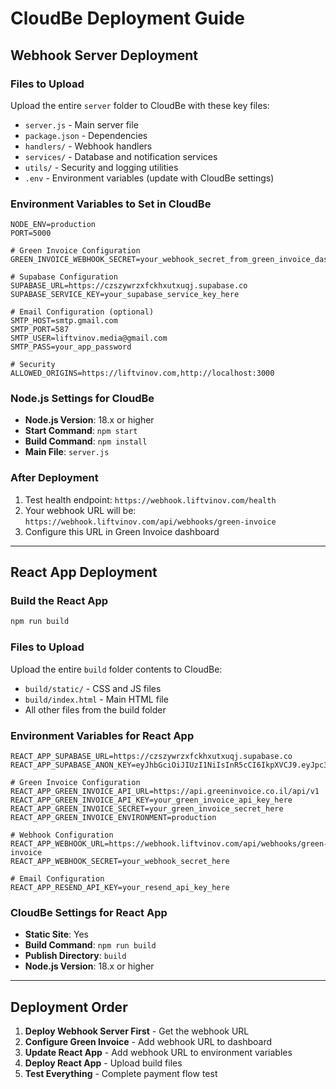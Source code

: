 # CloudBe Deployment Guide

## Webhook Server Deployment

### Files to Upload
Upload the entire `server` folder to CloudBe with these key files:
- `server.js` - Main server file
- `package.json` - Dependencies
- `handlers/` - Webhook handlers
- `services/` - Database and notification services
- `utils/` - Security and logging utilities
- `.env` - Environment variables (update with CloudBe settings)

### Environment Variables to Set in CloudBe
```
NODE_ENV=production
PORT=5000

# Green Invoice Configuration
GREEN_INVOICE_WEBHOOK_SECRET=your_webhook_secret_from_green_invoice_dashboard

# Supabase Configuration
SUPABASE_URL=https://czszywrzxfckhxutxuqj.supabase.co
SUPABASE_SERVICE_KEY=your_supabase_service_key_here

# Email Configuration (optional)
SMTP_HOST=smtp.gmail.com
SMTP_PORT=587
SMTP_USER=liftvinov.media@gmail.com
SMTP_PASS=your_app_password

# Security
ALLOWED_ORIGINS=https://liftvinov.com,http://localhost:3000
```

### Node.js Settings for CloudBe
- **Node.js Version**: 18.x or higher
- **Start Command**: `npm start`
- **Build Command**: `npm install`
- **Main File**: `server.js`

### After Deployment
1. Test health endpoint: `https://webhook.liftvinov.com/health`
2. Your webhook URL will be: `https://webhook.liftvinov.com/api/webhooks/green-invoice`
3. Configure this URL in Green Invoice dashboard

---

## React App Deployment

### Build the React App
```bash
npm run build
```

### Files to Upload
Upload the entire `build` folder contents to CloudBe:
- `build/static/` - CSS and JS files
- `build/index.html` - Main HTML file
- All other files from the build folder

### Environment Variables for React App
```
REACT_APP_SUPABASE_URL=https://czszywrzxfckhxutxuqj.supabase.co
REACT_APP_SUPABASE_ANON_KEY=eyJhbGciOiJIUzI1NiIsInR5cCI6IkpXVCJ9.eyJpc3MiOiJzdXBhYmFzZSIsInJlZiI6ImN6c3p5d3J6eGZja2h4dXR4dXFqIiwicm9sZSI6ImFub24iLCJpYXQiOjE3NTI1MDI1NDgsImV4cCI6MjA2ODA3ODU0OH0.0le9YFoIaw0kIkzP_yQyUfV2uyFHUo2MQHOeToulbFM

# Green Invoice Configuration
REACT_APP_GREEN_INVOICE_API_URL=https://api.greeninvoice.co.il/api/v1
REACT_APP_GREEN_INVOICE_API_KEY=your_green_invoice_api_key_here
REACT_APP_GREEN_INVOICE_SECRET=your_green_invoice_secret_here
REACT_APP_GREEN_INVOICE_ENVIRONMENT=production

# Webhook Configuration
REACT_APP_WEBHOOK_URL=https://webhook.liftvinov.com/api/webhooks/green-invoice
REACT_APP_WEBHOOK_SECRET=your_webhook_secret_here

# Email Configuration
REACT_APP_RESEND_API_KEY=your_resend_api_key_here
```

### CloudBe Settings for React App
- **Static Site**: Yes
- **Build Command**: `npm run build`
- **Publish Directory**: `build`
- **Node.js Version**: 18.x or higher

---

## Deployment Order
1. **Deploy Webhook Server First** - Get the webhook URL
2. **Configure Green Invoice** - Add webhook URL to dashboard
3. **Update React App** - Add webhook URL to environment variables
4. **Deploy React App** - Upload build files
5. **Test Everything** - Complete payment flow test